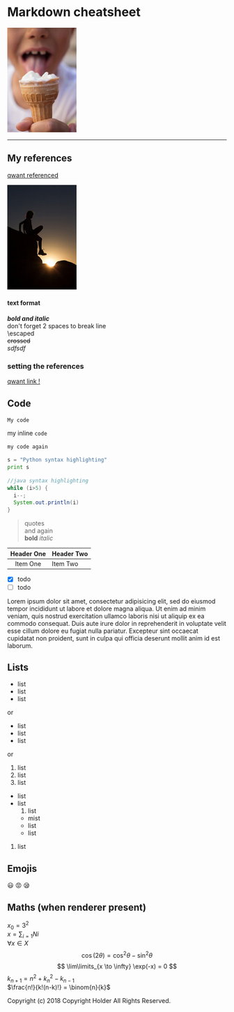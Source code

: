# Markdown cheatsheet

![my image](image.jpg)

* * *

## My references

[qwant referenced][my-ref]

![image referenced][my-img-ref]

#### text format

_**bold and italic**_  
don't forget 2 spaces to break line  
\\escaped  
~~crossed~~  
_sdfsdf_

### setting the references

[my-ref]: www.qwant.fr "qwant"

[my-img-ref]: image2.jpg "my image"

[qwant link !](http://qwant.fr)

## Code

    My code

my inline `code`

    my code again

```python
s = "Python syntax highlighting"
print s
```

```java
//java syntax highlighting
while (i>5) {
  i--;
  System.out.println(i)
}
```

> quotes  
> and again  
> **bold**
> _italic_

| Header One | Header Two |
| :--------: | :--------- |
|  Item One  | Item Two   |

-   [x] todo
-   [ ] todo

Lorem ipsum dolor sit amet, consectetur adipisicing elit, sed do eiusmod tempor incididunt ut labore et dolore magna aliqua. Ut enim ad minim veniam, quis nostrud exercitation ullamco laboris nisi ut aliquip ex ea commodo consequat. Duis aute irure dolor in reprehenderit in voluptate velit esse cillum dolore eu fugiat nulla pariatur. Excepteur sint occaecat cupidatat non proident, sunt in culpa qui officia deserunt mollit anim id est laborum.

## Lists

-   list
-   list
-   list

or  

-   list
-   list
-   list

or

1.  list
2.  list
3.  list

-   list
-   list
    1.  list
    -   mist
    -   list
    -   list

1.  list

## Emojis

:smiley:
:rage: 
:sleepy: 

## Maths (when renderer present)

$x_0 = 3^2$  
$x = \sum_{i=1}{N} i$  
$\forall x \in X$
$$
\cos (2\theta) = \cos^2 \theta - \sin^2 \theta 
$$
$$
\lim\limits_{x \to \infty} \exp(-x) = 0
$$
$k_{n+1} = n^2 + k_n^2 - k_{n-1}$  
$\frac{n!}{k!(n-k)!} = \binom{n}{k}$

Copyright (c) 2018 Copyright Holder All Rights Reserved.

<!--stackedit_data:
eyJoaXN0b3J5IjpbODg4Mzg2MDcyLC0xMjY4MTQ0MzQ3XX0=
-->